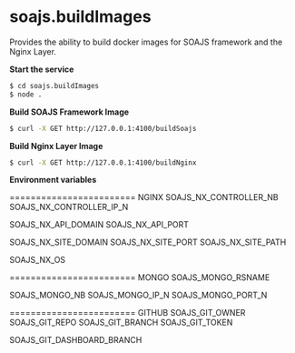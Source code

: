 # soajs.buildImages

Provides the ability to build docker images for SOAJS framework and the Nginx Layer.

**Start the service**
```sh
$ cd soajs.buildImages
$ node .
```


**Build SOAJS Framework Image**
```sh
$ curl -X GET http://127.0.0.1:4100/buildSoajs
```


**Build Nginx Layer Image**
```sh
$ curl -X GET http://127.0.0.1:4100/buildNginx
```


**Environment variables**

======================== NGINX
SOAJS_NX_CONTROLLER_NB
SOAJS_NX_CONTROLLER_IP_N

SOAJS_NX_API_DOMAIN
SOAJS_NX_API_PORT

SOAJS_NX_SITE_DOMAIN
SOAJS_NX_SITE_PORT
SOAJS_NX_SITE_PATH

SOAJS_NX_OS

======================== MONGO
SOAJS_MONGO_RSNAME

SOAJS_MONGO_NB
SOAJS_MONGO_IP_N
SOAJS_MONGO_PORT_N

======================== GITHUB
SOAJS_GIT_OWNER
SOAJS_GIT_REPO
SOAJS_GIT_BRANCH
SOAJS_GIT_TOKEN

SOAJS_GIT_DASHBOARD_BRANCH
